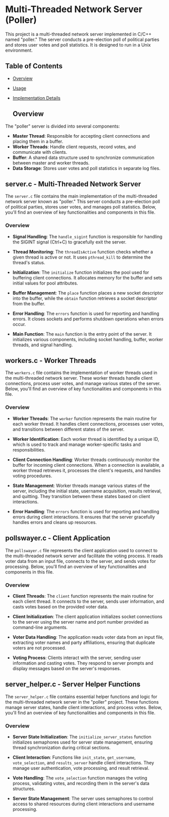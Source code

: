 # Multi-Threaded Network Server (Poller)

This project is a multi-threaded network server implemented in C/C++ named "poller." The server conducts a pre-election poll of political parties and stores user votes and poll statistics. It is designed to run in a Unix environment.

## Table of Contents

- [Overview](#overview)
- [Usage](#usage)
- [Implementation Details](#implementation-details)

  ## Overview

The "poller" server is divided into several components:

- **Master Thread**: Responsible for accepting client connections and placing them in a buffer.
- **Worker Threads**: Handle client requests, record votes, and communicate with clients.
- **Buffer**: A shared data structure used to synchronize communication between master and worker threads.
- **Data Storage**: Stores user votes and poll statistics in separate log files.

## server.c - Multi-Threaded Network Server

The `server.c` file contains the main implementation of the multi-threaded network server known as "poller." This server conducts a pre-election poll of political parties, stores user votes, and manages poll statistics. Below, you'll find an overview of key functionalities and components in this file.

### Overview

- **Signal Handling**: The `handle_sigint` function is responsible for handling the SIGINT signal (Ctrl+C) to gracefully exit the server.

- **Thread Monitoring**: The `threadIsActive` function checks whether a given thread is active or not. It uses `pthread_kill` to determine the thread's status.

- **Initialization**: The `initialize` function initializes the pool used for buffering client connections. It allocates memory for the buffer and sets initial values for pool attributes.

- **Buffer Management**: The `place` function places a new socket descriptor into the buffer, while the `obtain` function retrieves a socket descriptor from the buffer.

- **Error Handling**: The `errors` function is used for reporting and handling errors. It closes sockets and performs shutdown operations when errors occur.

- **Main Function**: The `main` function is the entry point of the server. It initializes various components, including socket handling, buffer, worker threads, and signal handling.

## workers.c - Worker Threads

The `workers.c` file contains the implementation of worker threads used in the multi-threaded network server. These worker threads handle client connections, process user votes, and manage various states of the server. Below, you'll find an overview of key functionalities and components in this file.

### Overview

- **Worker Threads**: The `worker` function represents the main routine for each worker thread. It handles client connections, processes user votes, and transitions between different states of the server.

- **Worker Identification**: Each worker thread is identified by a unique ID, which is used to track and manage worker-specific tasks and responsibilities.

- **Client Connection Handling**: Worker threads continuously monitor the buffer for incoming client connections. When a connection is available, a worker thread retrieves it, processes the client's requests, and handles voting procedures.

- **State Management**: Worker threads manage various states of the server, including the initial state, username acquisition, results retrieval, and quitting. They transition between these states based on client interactions.

- **Error Handling**: The `errors` function is used for reporting and handling errors during client interactions. It ensures that the server gracefully handles errors and cleans up resources.

## pollswayer.c - Client Application

The `pollswayer.c` file represents the client application used to connect to the multi-threaded network server and facilitate the voting process. It reads voter data from an input file, connects to the server, and sends votes for processing. Below, you'll find an overview of key functionalities and components in this file.

### Overview

- **Client Threads**: The `client` function represents the main routine for each client thread. It connects to the server, sends user information, and casts votes based on the provided voter data.

- **Client Initialization**: The client application initializes socket connections to the server using the server name and port number provided as command-line arguments.

- **Voter Data Handling**: The application reads voter data from an input file, extracting voter names and party affiliations, ensuring that duplicate voters are not processed.

- **Voting Process**: Clients interact with the server, sending user information and casting votes. They respond to server prompts and display messages based on the server's responses.

## server_helper.c - Server Helper Functions

The `server_helper.c` file contains essential helper functions and logic for the multi-threaded network server in the "poller" project. These functions manage server states, handle client interactions, and process votes. Below, you'll find an overview of key functionalities and components in this file.

### Overview

- **Server State Initialization**: The `initialize_server_states` function initializes semaphores used for server state management, ensuring thread synchronization during critical sections.

- **Client Interaction**: Functions like `init_state`, `get_username`, `vote_selection`, and `results_server` handle client interactions. They manage user authentication, vote processing, and result retrieval.

- **Vote Handling**: The `vote_selection` function manages the voting process, validating votes, and recording them in the server's data structures.

- **Server State Management**: The server uses semaphores to control access to shared resources during client interactions and username processing.


